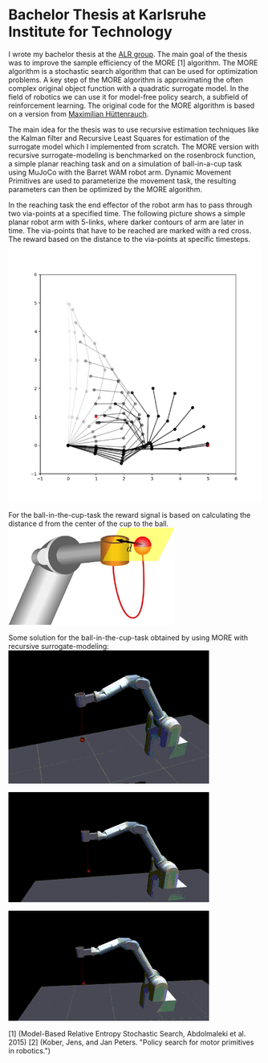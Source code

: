 # Bachelor Thesis at Karlsruhe Institute for Technology
I wrote my bachelor thesis at the
[ALR group](https://alr.anthropomatik.kit.edu/).
The main goal of the thesis was to improve
the sample efficiency of the MORE [1] algorithm.
The MORE algorithm is a stochastic search algorithm that
can be used for optimization problems. A key step of the 
MORE algorithm is approximating the often complex original object
function with a quadratic surrogate model.
In the field of 
robotics we can use it for model-free policy search, a subfield of 
reinforcement learning. 
The original code for the MORE algorithm is based on a version from
[Maximilian Hüttenrauch](https://github.com/maxhuettenrauch/MORE).


The main idea for the thesis was to
use recursive estimation techniques like the Kalman filter and
Recursive Least Squares for estimation of the surrogate model which I
implemented from scratch. The MORE version with recursive surrogate-modeling
is benchmarked on the rosenbrock function, a simple planar reaching task
and on a simulation of ball-in-a-cup task using MuJoCo with the
Barret WAM robot arm. Dynamic Movement Primitives are used
to parameterize the movement task, the resulting parameters can
then be optimized by the MORE algorithm.


In the reaching task the end effector of the robot arm
has to pass through two via-points at a specified time.
The following picture shows a simple planar robot arm with
5-links, where darker contours of arm are later in time.
The via-points that have to be reached are marked with a red cross.
The reward based on the distance to the via-points at specific
timesteps.
![](resources/via.png)

For the ball-in-the-cup-task 
the reward signal is based on calculating the
distance d from the center of the cup to the ball.
![Illustration for reward calculation (Picture from [2])](resources/cup_reward.png)

Some solution for the ball-in-the-cup-task obtained by using
MORE with recursive surrogate-modeling:
![](resources/cup_1.gif)

![](resources/cup_2.gif)

![](resources/cup_3.gif)

[1] (Model-Based Relative Entropy Stochastic Search, Abdolmaleki et al. 2015)
[2] (Kober, Jens, and Jan Peters. "Policy search for motor primitives in robotics.")
